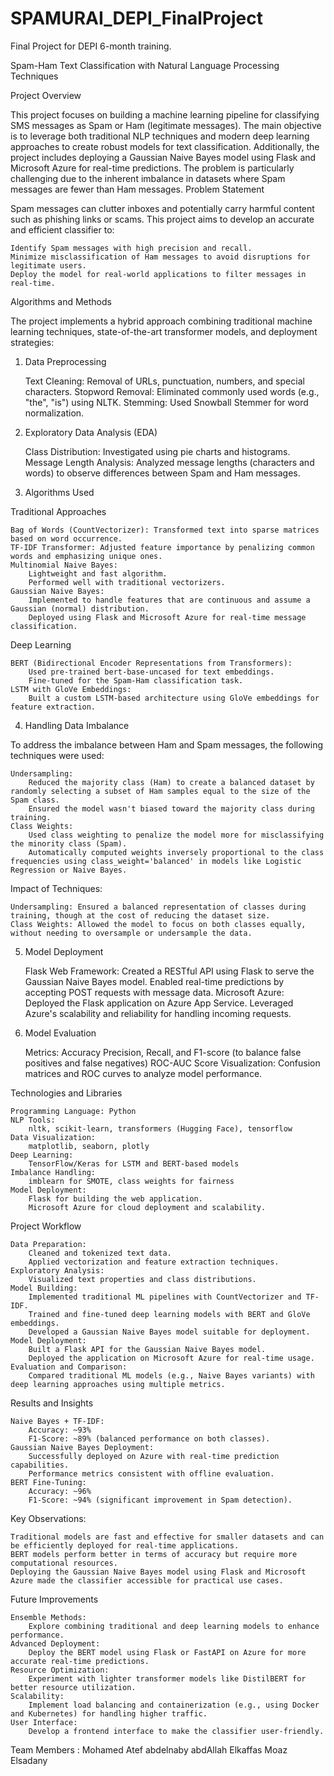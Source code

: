 # SPAMURAI_DEPI_FinalProject
Final Project for DEPI 6-month training.

Spam-Ham Text Classification with Natural Language Processing Techniques

Project Overview

This project focuses on building a machine learning pipeline for classifying SMS messages as Spam or Ham (legitimate messages). The main objective is to leverage both traditional NLP techniques and modern deep learning approaches to create robust models for text classification. Additionally, the project includes deploying a Gaussian Naive Bayes model using Flask and Microsoft Azure for real-time predictions. The problem is particularly challenging due to the inherent imbalance in datasets where Spam messages are fewer than Ham messages.
Problem Statement

Spam messages can clutter inboxes and potentially carry harmful content such as phishing links or scams. This project aims to develop an accurate and efficient classifier to:

    Identify Spam messages with high precision and recall.
    Minimize misclassification of Ham messages to avoid disruptions for legitimate users.
    Deploy the model for real-world applications to filter messages in real-time.

Algorithms and Methods

The project implements a hybrid approach combining traditional machine learning techniques, state-of-the-art transformer models, and deployment strategies:
1. Data Preprocessing

    Text Cleaning: Removal of URLs, punctuation, numbers, and special characters.
    Stopword Removal: Eliminated commonly used words (e.g., "the", "is") using NLTK.
    Stemming: Used Snowball Stemmer for word normalization.

2. Exploratory Data Analysis (EDA)

    Class Distribution: Investigated using pie charts and histograms.
    Message Length Analysis: Analyzed message lengths (characters and words) to observe differences between Spam and Ham messages.

3. Algorithms Used

Traditional Approaches

    Bag of Words (CountVectorizer): Transformed text into sparse matrices based on word occurrence.
    TF-IDF Transformer: Adjusted feature importance by penalizing common words and emphasizing unique ones.
    Multinomial Naive Bayes:
        Lightweight and fast algorithm.
        Performed well with traditional vectorizers.
    Gaussian Naive Bayes:
        Implemented to handle features that are continuous and assume a Gaussian (normal) distribution.
        Deployed using Flask and Microsoft Azure for real-time message classification.

Deep Learning

    BERT (Bidirectional Encoder Representations from Transformers):
        Used pre-trained bert-base-uncased for text embeddings.
        Fine-tuned for the Spam-Ham classification task.
    LSTM with GloVe Embeddings:
        Built a custom LSTM-based architecture using GloVe embeddings for feature extraction.

4. Handling Data Imbalance

To address the imbalance between Ham and Spam messages, the following techniques were used:

    Undersampling:
        Reduced the majority class (Ham) to create a balanced dataset by randomly selecting a subset of Ham samples equal to the size of the Spam class.
        Ensured the model wasn't biased toward the majority class during training.
    Class Weights:
        Used class weighting to penalize the model more for misclassifying the minority class (Spam).
        Automatically computed weights inversely proportional to the class frequencies using class_weight='balanced' in models like Logistic Regression or Naive Bayes.

Impact of Techniques:

    Undersampling: Ensured a balanced representation of classes during training, though at the cost of reducing the dataset size.
    Class Weights: Allowed the model to focus on both classes equally, without needing to oversample or undersample the data.

5. Model Deployment

    Flask Web Framework:
        Created a RESTful API using Flask to serve the Gaussian Naive Bayes model.
        Enabled real-time predictions by accepting POST requests with message data.
    Microsoft Azure:
        Deployed the Flask application on Azure App Service.
        Leveraged Azure's scalability and reliability for handling incoming requests.

6. Model Evaluation

    Metrics:
        Accuracy
        Precision, Recall, and F1-score (to balance false positives and false negatives)
        ROC-AUC Score
    Visualization:
        Confusion matrices and ROC curves to analyze model performance.

Technologies and Libraries

    Programming Language: Python
    NLP Tools:
        nltk, scikit-learn, transformers (Hugging Face), tensorflow
    Data Visualization:
        matplotlib, seaborn, plotly
    Deep Learning:
        TensorFlow/Keras for LSTM and BERT-based models
    Imbalance Handling:
        imblearn for SMOTE, class weights for fairness
    Model Deployment:
        Flask for building the web application.
        Microsoft Azure for cloud deployment and scalability.

Project Workflow

    Data Preparation:
        Cleaned and tokenized text data.
        Applied vectorization and feature extraction techniques.
    Exploratory Analysis:
        Visualized text properties and class distributions.
    Model Building:
        Implemented traditional ML pipelines with CountVectorizer and TF-IDF.
        Trained and fine-tuned deep learning models with BERT and GloVe embeddings.
        Developed a Gaussian Naive Bayes model suitable for deployment.
    Model Deployment:
        Built a Flask API for the Gaussian Naive Bayes model.
        Deployed the application on Microsoft Azure for real-time usage.
    Evaluation and Comparison:
        Compared traditional ML models (e.g., Naive Bayes variants) with deep learning approaches using multiple metrics.

Results and Insights

    Naive Bayes + TF-IDF:
        Accuracy: ~93%
        F1-Score: ~89% (balanced performance on both classes).
    Gaussian Naive Bayes Deployment:
        Successfully deployed on Azure with real-time prediction capabilities.
        Performance metrics consistent with offline evaluation.
    BERT Fine-Tuning:
        Accuracy: ~96%
        F1-Score: ~94% (significant improvement in Spam detection).

Key Observations:

    Traditional models are fast and effective for smaller datasets and can be efficiently deployed for real-time applications.
    BERT models perform better in terms of accuracy but require more computational resources.
    Deploying the Gaussian Naive Bayes model using Flask and Microsoft Azure made the classifier accessible for practical use cases.

Future Improvements

    Ensemble Methods:
        Explore combining traditional and deep learning models to enhance performance.
    Advanced Deployment:
        Deploy the BERT model using Flask or FastAPI on Azure for more accurate real-time predictions.
    Resource Optimization:
        Experiment with lighter transformer models like DistilBERT for better resource utilization.
    Scalability:
        Implement load balancing and containerization (e.g., using Docker and Kubernetes) for handling higher traffic.
    User Interface:
        Develop a frontend interface to make the classifier user-friendly.
Team Members :
Mohamed Atef abdelnaby abdAllah Elkaffas
Moaz Elsadany
